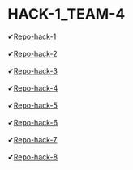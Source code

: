 # HACK-1_TEAM-4

✔[Repo-hack-1](https://github.com/Elibethgomezr/git_h_1)
<br> <br>
✔[Repo-hack-2](https://github.com/Elibethgomezr/git_h_2)
<br> <br>
✔[Repo-hack-3](https://github.com/Elibethgomezr/git_h_3)
<br> <br>
✔[Repo-hack-4](https://github.com/Elibethgomezr/git_h_4)
<br> <br>
✔[Repo-hack-5](https://github.com/Elibethgomezr/git_h_5)
<br> <br>
✔[Repo-hack-6](https://github.com/Elibethgomezr/git_h_6)
<br> <br>
✔[Repo-hack-7](https://github.com/Elibethgomezr/git_h_7)
<br> <br>
✔[Repo-hack-8](https://github.com/Elibethgomezr/git_h_8)
